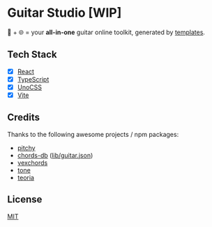 # Guitar Studio [WIP]

🎸 + 🌐 = your **all-in-one** guitar online toolkit, generated by [templates](https://github.com/vikiboss/templates).

## Tech Stack

- [x] [React](https://reactjs.org/)
- [x] [TypeScript](https://www.typescriptlang.org/)
- [x] [UnoCSS](https://unocss.dev/)
- [x] [Vite](https://vitejs.dev/)

## Credits

Thanks to the following awesome projects / npm packages:

- [pitchy](https://github.com/ianprime0509/pitchy)
- [chords-db](https://github.com/tombatossals/chords-db) ([lib/guitar.json](https://github.com/tombatossals/chords-db/blob/master/lib/guitar.json))
- [vexchords](https://github.com/0xfe/vexchords)
- [tone](https://github.com/Tonejs/Tone.js)
- [teoria](https://github.com/saebekassebil/teoria)

## License

[MIT](LICENSE)
